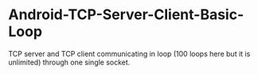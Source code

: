 # Android-TCP-Server-Client-Basic-Loop
TCP server and TCP client communicating in loop (100 loops here but it is unlimited) through one single socket.
